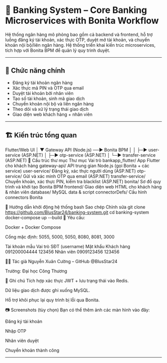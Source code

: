 # 🏦 Banking System – Core Banking Microservices with Bonita Workflow

Hệ thống ngân hàng mô phỏng bao gồm cả backend và frontend, hỗ trợ luồng đăng ký tài khoản, xác thực OTP, duyệt mở tài khoản, và chuyển khoản nội bộ/liên ngân hàng. Hệ thống triển khai kiến trúc microservices, tích hợp với Bonita BPM để quản lý quy trình duyệt.

---

## 🧩 Chức năng chính

- Đăng ký tài khoản ngân hàng
- Xác thực mã PIN và OTP qua email
- Duyệt tài khoản bởi nhân viên
- Tạo số tài khoản, sinh mã giao dịch
- Chuyển khoản nội bộ và liên ngân hàng
- Theo dõi và xử lý trạng thái giao dịch
- Giao diện web khách hàng + nhân viên

---

## 🏗 Kiến trúc tổng quan


Flutter/Web UI
     │
     ▼
Gateway API (Node.js) ──▶ Bonita BPM
     │                          │
     ├─▶ user-service (ASP.NET) │
     ├─▶ otp-service (ASP.NET)  │
     └─▶ transfer-service (ASP.NET)
📁 Cấu trúc thư mục
Thư mục	Vai trò
bankapp_flutter/	App Flutter cho khách hàng
gateway-api/	API trung gian Node.js (gọi Bonita + các service)
user-service/	Đăng ký, xác thực người dùng (ASP.NET)
otp-service/	Gửi và xác minh OTP qua email (ASP.NET)
transfer-service/	Chuyển khoản, xác thực PIN, kiểm tra blacklist (ASP.NET)
bonita/	Sơ đồ quy trình và khởi tạo Bonita BPM
frontend/	Giao diện web HTML cho khách hàng & nhân viên
database/	MySQL data & script
connectorDefs/	Cấu hình connectors Bonita

🚀 Hướng dẫn khởi động hệ thống
bash
Sao chép
Chỉnh sửa
git clone https://github.com/BlusStar24/banking-system.git
cd banking-system
docker-compose up --build
📌 Yêu cầu:

Docker + Docker Compose

Cổng mặc định: 5055, 5000, 5050, 8080, 8081, 3000

Tài khoản mẫu
Vai trò	SĐT (username)	Mật khẩu
Khách hàng	091200004444	123456
Nhân viên	0909123456	123456

👨‍💻 Tác giả
Nguyễn Xuân Cường – GitHub @BlusStar24

Trường: Đại học Công Thương

📌 Ghi chú
Tích hợp xác thực JWT + lưu trạng thái vào Redis.

Dữ liệu giao dịch được ghi xuống MySQL.

Hỗ trợ khôi phục lại quy trình bị lỗi qua Bonita.

📷 Screenshots (tùy chọn)
Bạn có thể thêm ảnh các màn hình vào đây:

Đăng ký tài khoản

Nhập OTP

Nhân viên duyệt

Chuyển khoản thành công

---


